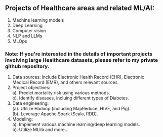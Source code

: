 ## Projects of Healthcare areas and related ML/AI:
1. Machine learning models
2. Deep Learning
3. Computer vision
4. NLP and LLMs
5. MLOps

### Note: If you're interested in the details of important projects involving large Healthcare datasets, please refer to my private github repository.
1. Data sources: Include Electronic Health Record (EHR), Electronic Medical Record (EMR), and others relevant sources.
2. Project objectives:    
   a). Predict mortality risk using various methods. <br> 
   b). Identify diseases, incluing different types of Diabetes. <br>
3. Data engineering: <br>
   (a). Utilize Hadoop (including MapReduce, HIVE, and Pig). <br>
   (b). Leverage Apache Spark (Scala, RDD). <br>
4. Modeling: <br>
   a). Implement various machine learning/deep learning models. <br>
   b). Utilize MLlib and more...
   


